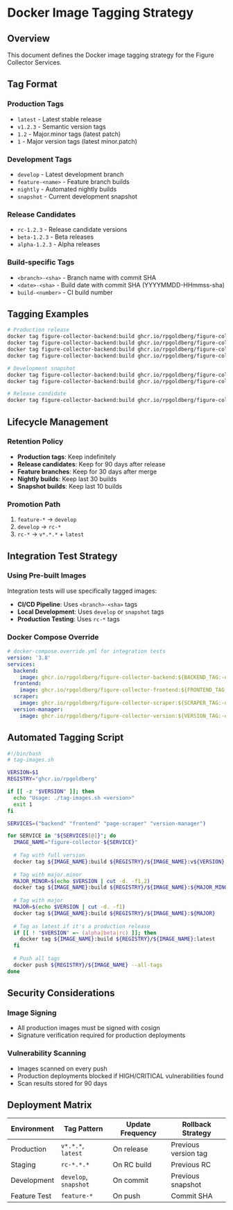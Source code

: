 # Docker Image Tagging Strategy

## Overview
This document defines the Docker image tagging strategy for the Figure Collector Services.

## Tag Format

### Production Tags
- `latest` - Latest stable release
- `v1.2.3` - Semantic version tags
- `1.2` - Major.minor tags (latest patch)
- `1` - Major version tags (latest minor.patch)

### Development Tags
- `develop` - Latest development branch
- `feature-<name>` - Feature branch builds
- `nightly` - Automated nightly builds
- `snapshot` - Current development snapshot

### Release Candidates
- `rc-1.2.3` - Release candidate versions
- `beta-1.2.3` - Beta releases
- `alpha-1.2.3` - Alpha releases

### Build-specific Tags
- `<branch>-<sha>` - Branch name with commit SHA
- `<date>-<sha>` - Build date with commit SHA (YYYYMMDD-HHmmss-sha)
- `build-<number>` - CI build number

## Tagging Examples

```bash
# Production release
docker tag figure-collector-backend:build ghcr.io/rpgoldberg/figure-collector-backend:v1.2.3
docker tag figure-collector-backend:build ghcr.io/rpgoldberg/figure-collector-backend:1.2
docker tag figure-collector-backend:build ghcr.io/rpgoldberg/figure-collector-backend:1
docker tag figure-collector-backend:build ghcr.io/rpgoldberg/figure-collector-backend:latest

# Development snapshot
docker tag figure-collector-backend:build ghcr.io/rpgoldberg/figure-collector-backend:snapshot
docker tag figure-collector-backend:build ghcr.io/rpgoldberg/figure-collector-backend:develop-abc123f

# Release candidate
docker tag figure-collector-backend:build ghcr.io/rpgoldberg/figure-collector-backend:rc-1.2.3
```

## Lifecycle Management

### Retention Policy
- **Production tags**: Keep indefinitely
- **Release candidates**: Keep for 90 days after release
- **Feature branches**: Keep for 30 days after merge
- **Nightly builds**: Keep last 30 builds
- **Snapshot builds**: Keep last 10 builds

### Promotion Path
1. `feature-*` → `develop`
2. `develop` → `rc-*`
3. `rc-*` → `v*.*.*` + `latest`

## Integration Test Strategy

### Using Pre-built Images
Integration tests will use specifically tagged images:
- **CI/CD Pipeline**: Uses `<branch>-<sha>` tags
- **Local Development**: Uses `develop` or `snapshot` tags
- **Production Testing**: Uses `rc-*` tags

### Docker Compose Override
```yaml
# docker-compose.override.yml for integration tests
version: '3.8'
services:
  backend:
    image: ghcr.io/rpgoldberg/figure-collector-backend:${BACKEND_TAG:-develop}
  frontend:
    image: ghcr.io/rpgoldberg/figure-collector-frontend:${FRONTEND_TAG:-develop}
  scraper:
    image: ghcr.io/rpgoldberg/figure-collector-scraper:${SCRAPER_TAG:-develop}
  version-manager:
    image: ghcr.io/rpgoldberg/figure-collector-version:${VERSION_TAG:-develop}
```

## Automated Tagging Script

```bash
#!/bin/bash
# tag-images.sh

VERSION=$1
REGISTRY="ghcr.io/rpgoldberg"

if [[ -z "$VERSION" ]]; then
  echo "Usage: ./tag-images.sh <version>"
  exit 1
fi

SERVICES=("backend" "frontend" "page-scraper" "version-manager")

for SERVICE in "${SERVICES[@]}"; do
  IMAGE_NAME="figure-collector-${SERVICE}"
  
  # Tag with full version
  docker tag ${IMAGE_NAME}:build ${REGISTRY}/${IMAGE_NAME}:v${VERSION}
  
  # Tag with major.minor
  MAJOR_MINOR=$(echo $VERSION | cut -d. -f1,2)
  docker tag ${IMAGE_NAME}:build ${REGISTRY}/${IMAGE_NAME}:${MAJOR_MINOR}
  
  # Tag with major
  MAJOR=$(echo $VERSION | cut -d. -f1)
  docker tag ${IMAGE_NAME}:build ${REGISTRY}/${IMAGE_NAME}:${MAJOR}
  
  # Tag as latest if it's a production release
  if [[ ! "$VERSION" =~ (alpha|beta|rc) ]]; then
    docker tag ${IMAGE_NAME}:build ${REGISTRY}/${IMAGE_NAME}:latest
  fi
  
  # Push all tags
  docker push ${REGISTRY}/${IMAGE_NAME} --all-tags
done
```

## Security Considerations

### Image Signing
- All production images must be signed with cosign
- Signature verification required for production deployments

### Vulnerability Scanning
- Images scanned on every push
- Production deployments blocked if HIGH/CRITICAL vulnerabilities found
- Scan results stored for 90 days

## Deployment Matrix

| Environment | Tag Pattern | Update Frequency | Rollback Strategy |
|------------|-------------|------------------|-------------------|
| Production | `v*.*.*`, `latest` | On release | Previous version tag |
| Staging | `rc-*.*.*` | On RC build | Previous RC |
| Development | `develop`, `snapshot` | On commit | Previous snapshot |
| Feature Test | `feature-*` | On push | Commit SHA |